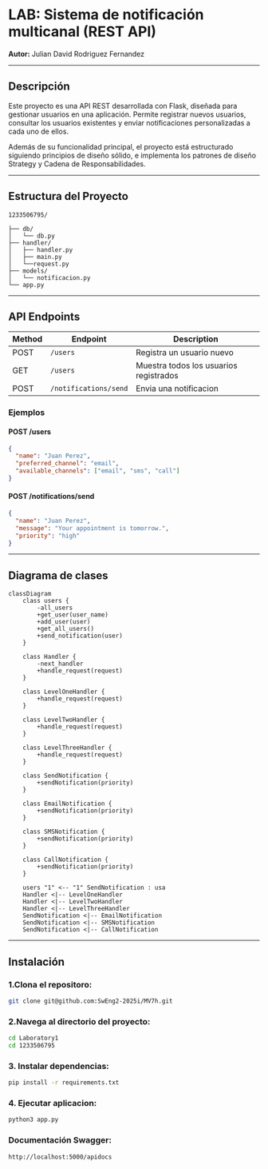 #  LAB: Sistema de notificación multicanal (REST API)

**Autor:** Julian David Rodriguez Fernandez

---

##  Descripción

Este proyecto es una API REST desarrollada con Flask, diseñada para gestionar usuarios en una aplicación. Permite registrar nuevos usuarios, consultar los usuarios existentes y enviar notificaciones personalizadas a cada uno de ellos.

Además de su funcionalidad principal, el proyecto está estructurado siguiendo principios de diseño sólido, e implementa los patrones de diseño Strategy y Cadena de Responsabilidades.

---

##  Estructura del Proyecto

```
1233506795/

├── db/
│   └── db.py
├── handler/
│   ├── handler.py
│   ├── main.py
│   └──request.py
├── models/
│   └── notificacion.py
└── app.py      
```

---

## API Endpoints

| Method | Endpoint              | Description                                      |
|--------|-----------------------|--------------------------------------------------|
| POST   | `/users`              | Registra un usuario nuevo                        |
| GET    | `/users`              | Muestra todos los usuarios registrados           |
| POST   | `/notifications/send` | Envia una notificacion                           |


### Ejemplos

#### POST /users

```json
{
  "name": "Juan Perez",
  "preferred_channel": "email",
  "available_channels": ["email", "sms", "call"]
}
```

#### POST /notifications/send

```json
{
  "name": "Juan Perez",
  "message": "Your appointment is tomorrow.",
  "priority": "high"
}
```

---

## Diagrama de clases
```mermaid
classDiagram
    class users {
        -all_users
        +get_user(user_name)
        +add_user(user)
        +get_all_users()
        +send_notification(user)
    }

    class Handler {
        -next_handler
        +handle_request(request)
    }
    
    class LevelOneHandler {
        +handle_request(request)
    }
    
    class LevelTwoHandler {
        +handle_request(request)
    }
    
    class LevelThreeHandler {
        +handle_request(request)
    }

    class SendNotification {
        +sendNotification(priority)
    }
    
    class EmailNotification {
        +sendNotification(priority)
    }
    
    class SMSNotification {
        +sendNotification(priority)
    }
    
    class CallNotification {
        +sendNotification(priority)
    }
    
    users "1" <-- "1" SendNotification : usa
    Handler <|-- LevelOneHandler
    Handler <|-- LevelTwoHandler
    Handler <|-- LevelThreeHandler
    SendNotification <|-- EmailNotification
    SendNotification <|-- SMSNotification
    SendNotification <|-- CallNotification
```

---

## Instalación

### 1.Clona el repositoro:

  ```bash
  git clone git@github.com:SwEng2-2025i/MV7h.git
  ```

### 2.Navega al directorio del proyecto:

  ```bash
  cd Laboratory1
  cd 1233506795
  ```

### 3. Instalar dependencias:

```bash
pip install -r requirements.txt
```

### 4. Ejecutar aplicacion: 

```bash
python3 app.py
```

### Documentación Swagger: 

``` bash
http://localhost:5000/apidocs
```

